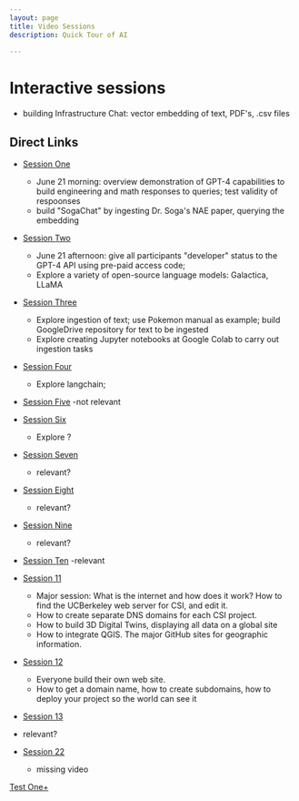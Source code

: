 ```yaml
---
layout: page
title: Video Sessions
description: Quick Tour of AI
    
---
```






# Interactive sessions
- building Infrastructure Chat: vector embedding of text, PDF's, .csv files

## Direct Links

- [Session One](lecture/ses01-ju21wam.md)
    - June 21 morning: overview demonstration of GPT-4 capabilities to build engineering and math responses to queries; test validity of respoonses
    - build "SogaChat" by ingesting Dr. Soga's NAE paper, querying the embedding

- [Session Two](lecture/ses2-ju21wpm.md)
  - June 21 afternoon: give all participants "developer" status to the GPT-4 API using pre-paid access code;
  - Explore a variety of open-source language models: Galactica, LLaMA

- [Session Three](lecture/ses3-ju22tham.md)
    - Explore ingestion of text; use Pokemon manual as example; build GoogleDrive repository for text to be ingested
    - Explore creating Jupyter notebooks at Google Colab to carry out ingestion tasks

- [Session Four](lecture/ses4ju22thpm.md)
    - Explore langchain; 

- [Session Five](lecture/ses5-June27-Tu-morn-LBL.md)
    -not relevant

- [Session Six](lecture/ses6-June27-Tu-aft-DT.md)
    - Explore ?
- [Session Seven](lecture/ses7-Ju28Wam-CSI.md)
    - relevant?
- [Session Eight](lecture/ses8-Ju28wpmS.md)
    - relevant?
- [Session Nine](lecture/ses9-Ju29Tham.md)
    - relevant?

- [Session Ten](lecture/ses10ju29thpm.md)
    -relevant
- [Session 11](lecture/ses11-July5-Wed-morn-DR.md)
    - Major session: What is the internet and how does it work? How to find the UCBerkeley web server for CSI, and edit it. 
    - How to create separate DNS domains for each CSI project.
    - How to build 3D Digital Twins, displaying all data on a global site
    - How to integrate QGIS. The major GitHub sites for geographic information.
- [Session 12](lecture/ses12-July5-Wed-aft-DR.md)
    - Everyone build their own web site.
    - How to get a domain name, how to create subdomains, how to deploy your project so the world can see it
- [Session 13](lecture/ses13-July6-Thursday-aft-DR.md)
- relevant?

- [Session 22](lecture/ses22-July18-Tuesaft.md)
    - missing video





[Test One+](_ecture/ses01-ju21wam)

